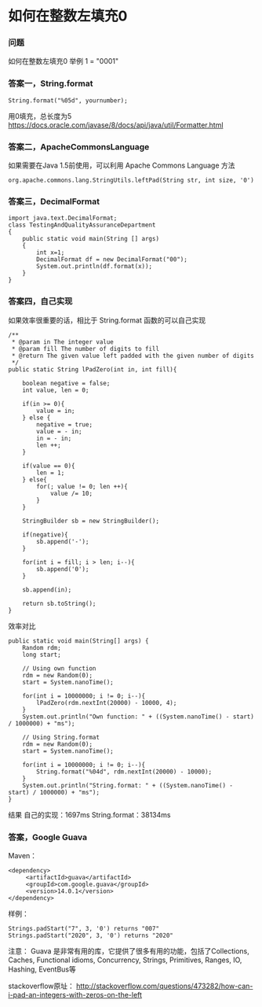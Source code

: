 # 如何在整数左填充0

### 问题

如何在整数左填充0
举例 1 = "0001"

### 答案一，String.format

    String.format("%05d", yournumber);

用0填充，总长度为5
<https://docs.oracle.com/javase/8/docs/api/java/util/Formatter.html>

### 答案二，ApacheCommonsLanguage

如果需要在Java 1.5前使用，可以利用 Apache Commons Language 方法

    org.apache.commons.lang.StringUtils.leftPad(String str, int size, '0')

### 答案三，DecimalFormat

    import java.text.DecimalFormat;
    class TestingAndQualityAssuranceDepartment
    {
        public static void main(String [] args)
        {
            int x=1;
            DecimalFormat df = new DecimalFormat("00");
            System.out.println(df.format(x));
        }
    }

### 答案四，自己实现

如果效率很重要的话，相比于 String.format 函数的可以自己实现

    /**
     * @param in The integer value
     * @param fill The number of digits to fill
     * @return The given value left padded with the given number of digits
     */
    public static String lPadZero(int in, int fill){

        boolean negative = false;
        int value, len = 0;

        if(in >= 0){
            value = in;
        } else {
            negative = true;
            value = - in;
            in = - in;
            len ++;
        }

        if(value == 0){
            len = 1;
        } else{         
            for(; value != 0; len ++){
                value /= 10;
            }
        }

        StringBuilder sb = new StringBuilder();

        if(negative){
            sb.append('-');
        }

        for(int i = fill; i > len; i--){
            sb.append('0');
        }

        sb.append(in);

        return sb.toString();       
    }

 效率对比

    public static void main(String[] args) {
        Random rdm;
        long start;

        // Using own function
        rdm = new Random(0);
        start = System.nanoTime();

        for(int i = 10000000; i != 0; i--){
            lPadZero(rdm.nextInt(20000) - 10000, 4);
        }
        System.out.println("Own function: " + ((System.nanoTime() - start) / 1000000) + "ms");

        // Using String.format
        rdm = new Random(0);        
        start = System.nanoTime();

        for(int i = 10000000; i != 0; i--){
            String.format("%04d", rdm.nextInt(20000) - 10000);
        }
        System.out.println("String.format: " + ((System.nanoTime() - start) / 1000000) + "ms");
    }

  结果
  自己的实现：1697ms
  String.format：38134ms

### 答案，Google Guava

Maven：

    <dependency>
         <artifactId>guava</artifactId>
         <groupId>com.google.guava</groupId>
         <version>14.0.1</version>
    </dependency>
样例：

    Strings.padStart("7", 3, '0') returns "007"
    Strings.padStart("2020", 3, '0') returns "2020"
注意：
Guava 是非常有用的库，它提供了很多有用的功能，包括了Collections, Caches, Functional idioms, Concurrency, Strings, Primitives, Ranges, IO, Hashing, EventBus等

stackoverflow原址：
<http://stackoverflow.com/questions/473282/how-can-i-pad-an-integers-with-zeros-on-the-left>
